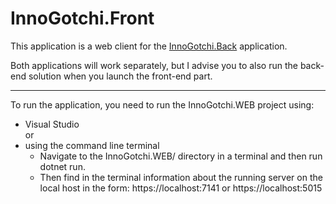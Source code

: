 # InnoGotchi.Front


This application is a web client for the [InnoGotchi.Back](https://github.com/IlyaBuryn/InnoGotchi.Back) application.

Both applications will work separately, but I advise you to also run the back-end solution when you launch the front-end part.

____

To run the application, you need to run the InnoGotchi.WEB project using:
* Visual Studio  
or 
* using the command line terminal
	* Navigate to the InnoGotchi.WEB/ directory in a terminal and then run dotnet run.
	* Then find in the terminal information about the running server on the local host in the form: https://localhost:7141 or https://localhost:5015
